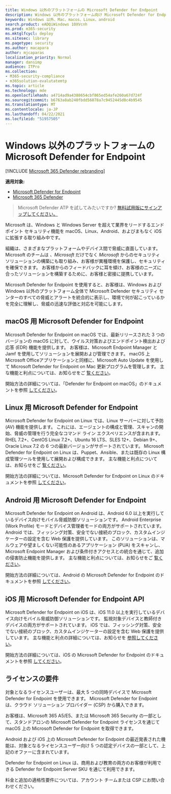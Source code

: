 ```yaml
---
title: Windows 以外のプラットフォームの Microsoft Defender for Endpoint
description: Windows 以外のプラットフォーム向け Microsoft Defender for Endpoint の機能について説明します。
keywords: Windows 以外、Mac、macos、Linux、android
search.product: eADQiWindows 10XVcnh
ms.prod: m365-security
ms.mktglfcycl: deploy
ms.sitesec: library
ms.pagetype: security
ms.author: macapara
author: mjcaparas
localization_priority: Normal
manager: dansimp
audience: ITPro
ms.collection:
- M365-security-compliance
- m365solution-evalutatemtp
ms.topic: article
ms.technology: mde
ms.openlocfilehash: a4714ad9a4388654cbf865ed54afe260a67d724f
ms.sourcegitcommit: b6763a8ab240fbdd56078a7c9452445d0c4b9545
ms.translationtype: MT
ms.contentlocale: ja-JP
ms.lasthandoff: 04/22/2021
ms.locfileid: "51957505"
---
```

# <a name="microsoft-defender-for-endpoint-for-non-windows-platforms"></a>Windows 以外のプラットフォームの Microsoft Defender for Endpoint

[!INCLUDE [Microsoft 365 Defender rebranding](../../includes/microsoft-defender.md)]

**適用対象:**
- [Microsoft Defender for Endpoint](https://go.microsoft.com/fwlink/p/?linkid=2154037)
- [Microsoft 365 Defender](https://go.microsoft.com/fwlink/?linkid=2118804)


> Microsoft Defender ATP を試してみたいですか? [無料試用版にサインアップしてください。](https://www.microsoft.com/microsoft-365/windows/microsoft-defender-atp?ocid=docs-wdatp-exposedapis-abovefoldlink)

Microsoft は、Windows と Windows Server を超えて業界をリードするエンドポイント セキュリティ機能を macOS、Linux、Android、およびまもなく iOS に拡張する取り組み中です。

組織は、さまざまなプラットフォームやデバイス間で脅威に直面しています。 Microsoft のチームは *、Microsoft* だけでなく *Microsoft* からのセキュリティ ソリューションの構築にも取り組み、お客様が異種環境を保護し、セキュリティを確保できます。 お客様からのフィードバックに耳を傾け、お客様のニーズに合ったソリューションを構築するために、お客様と密接に提携しています。

Microsoft Defender for Endpoint を使用すると、お客様は、Windows および Windows 以外のプラットフォーム全体で Microsoft Defender セキュリティ センターのすべての脅威とアラートを統合的に表示し、環境で何が起こっているかを完全に理解し、脅威の迅速な評価と対応を可能にします。

## <a name="microsoft-defender-for-endpoint-on-macos"></a>macOS 用 Microsoft Defender for Endpoint 

Microsoft Defender for Endpoint on macOS では、最新リリースされた 3 つのバージョンの macOS に対して、ウイルス対策およびエンドポイント検出および応答 (EDR) 機能を提供します。 お客様は、Microsoft Endpoint Manager と Jamf を使用してソリューションを展開および管理できます。 macOS 上Microsoft Officeアプリケーションと同様に、Microsoft Auto Update を使用して Microsoft Defender for Endpoint on Mac 更新プログラムを管理します。 主な機能と利点については、お知らせをご [覧ください](https://techcommunity.microsoft.com/t5/microsoft-defender-atp/bg-p/MicrosoftDefenderATPBlog/label-name/macOS)。

開始方法の詳細については、「Defender for Endpoint on macOS」のドキュメントを参照 [してください](microsoft-defender-endpoint-mac.md)。

## <a name="microsoft-defender-for-endpoint-on-linux"></a>Linux 用 Microsoft Defender for Endpoint

Microsoft Defender for Endpoint on Linux では、Linux サーバーに対して予防 (AV) 機能を提供します。 これには、エージェントの構成と管理、スキャンの開始、脅威の管理を行う完全なコマンド ライン エクスペリエンスが含まれます。 RHEL 7.2+、CentOS Linux 7.2+、Ubuntu 16 LTS、SLES 12+、Debian 9+、Oracle Linux 7.2 の 6 つの最新バージョンがサポートされています。 Microsoft Defender for Endpoint on Linux は、Puppet、Ansible、または既存の Linux 構成管理ツールを使用して展開および構成できます。 主な機能と利点については、お知らせをご [覧ください](https://techcommunity.microsoft.com/t5/microsoft-defender-atp/bg-p/MicrosoftDefenderATPBlog/label-name/Linux)。

開始方法の詳細については、Microsoft Defender for Endpoint on Linux のドキュメントを参照 [してください](microsoft-defender-endpoint-linux.md)。

## <a name="microsoft-defender-for-endpoint-on-android"></a>Android 用 Microsoft Defender for Endpoint

Microsoft Defender for Endpoint on Android は、Android 6.0 以上を実行しているデバイス向けモバイル脅威防御ソリューションです。 Android Enterprise (Work Profile) モードとデバイス管理者モードの両方がサポートされています。 Android では、フィッシング対策、安全でない接続のブロック、カスタムインジケーターの設定を含む Web 保護を提供しています。 このソリューションは、マルウェアや望ましくない可能性のあるアプリケーション (PUA) をスキャンし、Microsoft Endpoint Manager および条件付きアクセスとの統合を通じて、追加の侵害防止機能を提供します。 主な機能と利点については、お知らせをご [覧ください](https://techcommunity.microsoft.com/t5/microsoft-defender-atp/bg-p/MicrosoftDefenderATPBlog/label-name/Android)。

開始方法の詳細については、Android の Microsoft Defender for Endpoint のドキュメントを参照 [してください](microsoft-defender-endpoint-android.md)。

## <a name="microsoft-defender-for-endpoint-on-ios"></a>iOS 用 Microsoft Defender for Endpoint API

Microsoft Defender for Endpoint on iOS は、iOS 11.0 以上を実行しているデバイス向けモバイル脅威防御ソリューションです。 監視対象デバイスと教師付きデバイスの両方がサポートされています。 iOS では、フィッシング対策、安全でない接続のブロック、カスタムインジケーターの設定を含む Web 保護を提供しています。 主な機能と利点の詳細については、お知らせを [参照してください](https://techcommunity.microsoft.com/t5/microsoft-defender-for-endpoint/bg-p/MicrosoftDefenderATPBlog/label-name/iOS)。 

開始方法の詳細については、iOS の Microsoft Defender for Endpoint のドキュメントを参照 [してください](microsoft-defender-endpoint-ios.md)。

## <a name="licensing-requirements"></a>ライセンスの要件 

対象となるライセンスユーザーは、最大 5 つの同時デバイスで Microsoft Defender for Endpoint を使用できます。 Microsoft Defender for Endpoint は、クラウド ソリューション プロバイダー (CSP) から購入できます。

お客様は、Microsoft 365 A5/E5、または Microsoft 365 Security の一部として、スタンドアロンの Microsoft Defender for Endpoint ライセンスを通じて macOS 上の Microsoft Defender for Endpoint を取得できます。

Android および iOS 上の Microsoft Defender for Endpoint の最近発表された機能は、対象となるライセンスユーザー向け 5 つの認定デバイスの一部として、上記のオファーに含まれています。

Defender for Endpoint on Linux は、商用および教育の両方のお客様が利用できる Defender for Endpoint Server SKU を通じて利用できます。

料金と追加の適格性要件については、アカウント チームまたは CSP にお問い合わせください。
